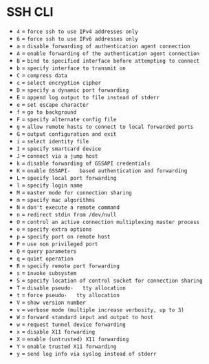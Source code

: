 # SSH CLI

-   `4`  = `force ssh to use IPv4 addresses only`
-   `6`  = `force ssh to use IPv6 addresses only`
-   `a`  = `disable forwarding of authentication agent connection`
-   `A`  = `enable forwarding of the authentication agent connection`
-   `B`  = `bind to specified interface before attempting to connect`
-   `b`  = `specify interface to transmit on`
-   `C`  = `compress data`
-   `c`  = `select encryption cipher`
-   `D`  = `specify a dynamic port forwarding`
-   `E`  = `append log output to file instead of stderr`
-   `e`  = `set escape character`
-   `f`  = `go to background`
-   `F`  = `specify alternate config file`
-   `g`  = `allow remote hosts to connect to local forwarded ports`
-   `G`  = `output configuration and exit`
-   `i`  = `select identity file`
-   `I`  = `specify smartcard device`
-   `J`  = `connect via a jump host`
-   `k`  = `disable forwarding of GSSAPI credentials`
-   `K`  = `enable GSSAPI-   based authentication and forwarding`
-   `L`  = `specify local port forwarding`
-   `l`  = `specify login name`
-   `M`  = `master mode for connection sharing`
-   `m`  = `specify mac algorithms`
-   `N`  = `don't execute a remote command`
-   `n`  = `redirect stdin from /dev/null`
-   `O`  = `control an active connection multiplexing master process`
-   `o`  = `specify extra options`
-   `p`  = `specify port on remote host`
-   `P`  = `use non privileged port`
-   `Q`  = `query parameters`
-   `q`  = `quiet operation`
-   `R`  = `specify remote port forwarding`
-   `s`  = `invoke subsystem`
-   `S`  = `specify location of control socket for connection sharing`
-   `T`  = `disable pseudo-   tty allocation`
-   `t`  = `force pseudo-   tty allocation`
-   `V`  = `show version number`
-   `v`  = `verbose mode (multiple increase verbosity, up to 3)`
-   `W`  = `forward standard input and output to host`
-   `w`  = `request tunnel device forwarding`
-   `x`  = `disable X11 forwarding`
-   `X`  = `enable (untrusted) X11 forwarding`
-   `Y`  = `enable trusted X11 forwarding`
-   `y`  = `send log info via syslog instead of stderr`
